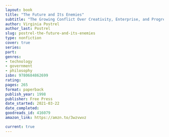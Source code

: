 ```yaml
---
layout: book
title: "The Future and Its Enemies"
subtitle: "The Growing Conflict Over Creativity, Enterprise, and Progress"
author: Virginia Postrel
author_last: Postrel
slug: postrel-the-future-and-its-enemies
type: nonfiction
cover: true
series: 
part: 
genres:
- technology
- government
- philosophy
isbn: 9780684862699
rating: 
pages: 265
format: paperback
publish_year: 1998
publisher: Free Press
date_started: 2021-03-22
date_completed: 
goodreads_id: 416079
amazon_link: https://amzn.to/3wzvwvz

current: true
---
```

